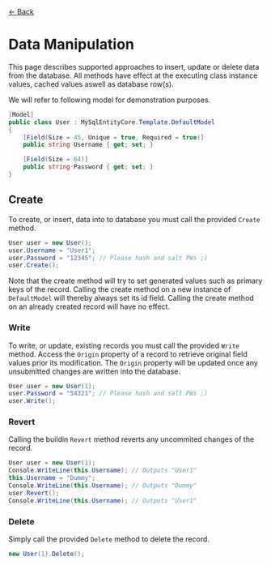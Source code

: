 [<- Back](../README.md)

# Data Manipulation
This page describes supported approaches to insert, update or delete data from the database.
All methods have effect at the executing class instance values, cached values aswell as database row(s).

We will refer to following model for demonstration purposes.
```csharp
[Model]
public class User : MySqlEntityCore.Template.DefaultModel
{
    [Field(Size = 45, Unique = true, Required = true)]
    public string Username { get; set; }

    [Field(Size = 64)]
    public string Password { get; set; }
}
```

## Create
To create, or insert, data into to database you must call the provided `Create` method.
```csharp
User user = new User();
user.Username = "User1";
user.Password = "12345"; // Please hash and salt PWs ;) 
user.Create();
```

Note that the create method will try to set generated values such as primary keys of the record.
Calling the create method on a new instance of `DefaultModel` will thereby always set its id field.
Calling the create method on an already created record will have no effect.

### Write
To write, or update, existing records you must call the provided `Write` method.
Access the `Origin` property of a record to retrieve original field values prior its modification.
The `Origin` property will be updated once any unsubmitted changes are written into the database. 

```csharp
User user = new User(1);
user.Password = "54321"; // Please hash and salt PWs ;) 
user.Write();
```

### Revert
Calling the buildin `Revert` method reverts any uncommited changes of the record.
```csharp
User user = new User(1);
Console.WriteLine(this.Username); // Outputs "User1"
this.Username = "Dummy";
Console.WriteLine(this.Username); // Outputs "Dummy"
user.Revert();
Console.WriteLine(this.Username); // Outputs "User1"
```

### Delete
Simply call the provided `Delete` method to delete the record.
```csharp
new User(1).Delete();
```
